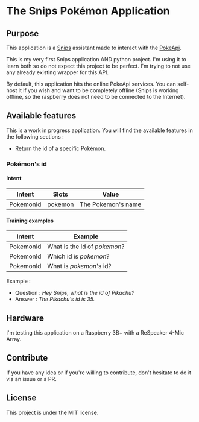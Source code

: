 # The Snips Pokémon Application

## Purpose

This application is a [Snips](https://snips.ai/ "Snips's Homepage") assistant made to interact with the [PokeApi](https://pokeapi.co/ "PokeApi's Homepage").

This is my very first Snips application AND python project. I'm using it to learn both so do not expect this project to be perfect. I'm trying to not use any already existing wrapper for this API.

By default, this application hits the online PokeApi services. You can self-host it if you wish and want to be completely offline (Snips is working offline, so the raspberry does not need to be connected to the Internet).

## Available features 

This is a work in progress application. You will find the available features in the following sections :

* Return the id of a specific Pokémon.

### Pokémon's id

#### Intent

| Intent | Slots | Value | 
| --- | --- | --- |
| PokemonId | pokemon | The Pokemon's name |

#### Training examples

| Intent | Example |  
| --- | --- | 
| PokemonId | What is the id of *pokemon*? | 
| PokemonId | Which id is *pokemon*? | 
| PokemonId | What is *pokemon*'s id? | 

Example : 

* Question : *Hey Snips, what is the id of Pikachu?*
* Answer : *The Pikachu's id is 35.*

## Hardware

I'm testing this application on a Raspberry 3B+ with a ReSpeaker 4-Mic Array.

## Contribute

If you have any idea or if you're willing to contribute, don't hesitate to do it via an issue or a PR.

## License

This project is under the MIT license.